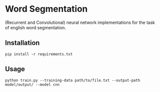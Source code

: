 # Word Segmentation

(Recurrent and Convolutional) neural network implementations for the task of english word segmentation.

## Installation

```
pip install -r requirements.txt
```

## Usage

```
python train.py --training-data path/to/file.txt --output-path model/output/ --model cnn
```
